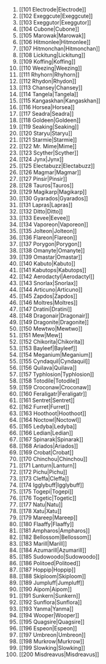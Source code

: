 1. [[101 Electrode|Electrode]]
2. [[102 Exeggcute|Exeggcute]]
3. [[103 Exeggutor|Exeggutor]]
4. [[104 Cubone|Cubone]]
5. [[105 Marowak|Marowak]]
6. [[106 Hitmonlee|Hitmonlee]]
7. [[107 Hitmonchan|Hitmonchan]]
8. [[108 Lickitung|Lickitung]]
9. [[109 Koffing|Koffing]]
10. [[110 Weezing|Weezing]]
11. [[111 Rhyhorn|Rhyhorn]]
12. [[112 Rhydon|Rhydon]]
13. [[113 Chansey|Chansey]]
14. [[114 Tangela|Tangela]]
15. [[115 Kangaskhan|Kangaskhan]]
16. [[116 Horsea|Horsea]]
17. [[117 Seadra|Seadra]]
18. [[118 Goldeen|Goldeen]]
19. [[119 Seaking|Seaking]]
20. [[120 Staryu|Staryu]]
21. [[121 Starmie|Starmie]]
22. [[122 Mr. Mime|Mime]]
23. [[123 Scyther|Scyther]]
24. [[124 Jynx|Jynx]]
25. [[125 Electabuzz|Electabuzz]]
26. [[126 Magmar|Magmar]]
27. [[127 Pinsir|Pinsir]]
28. [[128 Tauros|Tauros]]
29. [[129 Magikarp|Magikarp]]
30. [[130 Gyarados|Gyarados]]
31. [[131 Lapras|Lapras]]
32. [[132 Ditto|Ditto]]
33. [[133 Eevee|Eevee]]
34. [[134 Vaporeon|Vaporeon]]
35. [[135 Jolteon|Jolteon]]
36. [[136 Flareon|Flareon]]
37. [[137 Porygon|Porygon]]
38. [[138 Omanyte|Omanyte]]
39. [[139 Omastar|Omastar]]
40. [[140 Kabuto|Kabuto]]
41. [[141 Kabutops|Kabutops]]
42. [[142 Aerodactyl|Aerodactyl]]
43. [[143 Snorlax|Snorlax]]
44. [[144 Articuno|Articuno]]
45. [[145 Zapdos|Zapdos]]
46. [[146 Moltres|Moltres]]
47. [[147 Dratini|Dratini]]
48. [[148 Dragonair|Dragonair]]
49. [[149 Dragonite|Dragonite]]
50. [[150 Mewtwo|Mewtwo]]
51. [[151 Mew|Mew]]
52. [[152 Chikorita|Chikorita]]
53. [[153 Bayleef|Bayleef]]
54. [[154 Meganium|Meganium]]
55. [[155 Cyndaquil|Cyndaquil]]
56. [[156 Quilava|Quilava]]
57. [[157 Typhlosion|Typhlosion]]
58. [[158 Totodile|Totodile]]
59. [[159 Croconaw|Croconaw]]
60. [[160 Feraligatr|Feraligatr]]
61. [[161 Sentret|Sentret]]
62. [[162 Furret|Furret]]
63. [[163 Hoothoot|Hoothoot]]
64. [[164 Noctowl|Noctowl]]
65. [[165 Ledyba|Ledyba]]
66. [[166 Ledian|Ledian]]
67. [[167 Spinarak|Spinarak]]
68. [[168 Ariados|Ariados]]
69. [[169 Crobat|Crobat]]
70. [[170 Chinchou|Chinchou]]
71. [[171 Lanturn|Lanturn]]
72. [[172 Pichu|Pichu]]
73. [[173 Cleffa|Cleffa]]
74. [[174 Igglybuff|Igglybuff]]
75. [[175 Togepi|Togepi]]
76. [[176 Togetic|Togetic]]
77. [[177 Natu|Natu]]
78. [[178 Xatu|Xatu]]
79. [[179 Mareep|Mareep]]
80. [[180 Flaaffy|Flaaffy]]
81. [[181 Ampharos|Ampharos]]
82. [[182 Bellossom|Bellossom]]
83. [[183 Marill|Marill]]
84. [[184 Azumarill|Azumarill]]
85. [[185 Sudowoodo|Sudowoodo]]
86. [[186 Politoed|Politoed]]
87. [[187 Hoppip|Hoppip]]
88. [[188 Skiploom|Skiploom]]
89. [[189 Jumpluff|Jumpluff]]
90. [[190 Aipom|Aipom]]
91. [[191 Sunkern|Sunkern]]
92. [[192 Sunflora|Sunflora]]
93. [[193 Yanma|Yanma]]
94. [[194 Wooper|Wooper]]
95. [[195 Quagsire|Quagsire]]
96. [[196 Espeon|Espeon]]
97. [[197 Umbreon|Umbreon]]
98. [[198 Murkrow|Murkrow]]
99. [[199 Slowking|Slowking]]
100. [[200 Misdreavus|Misdreavus]]